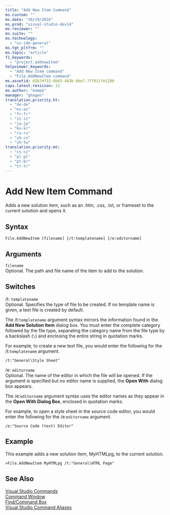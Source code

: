 ```yaml
---
title: "Add New Item Command"
ms.custom: ""
ms.date: "10/19/2016"
ms.prod: "visual-studio-dev14"
ms.reviewer: ""
ms.suite: ""
ms.technology: 
  - "vs-ide-general"
ms.tgt_pltfrm: ""
ms.topic: "article"
f1_keywords: 
  - "project.addnewitem"
helpviewer_keywords: 
  - "Add New Item command"
  - "File.AddNewItem command"
ms.assetid: 63b7df32-db83-463b-bbe7-7ff011fe5298
caps.latest.revision: 12
ms.author: "kempb"
manager: "ghogen"
translation.priority.ht: 
  - "de-de"
  - "es-es"
  - "fr-fr"
  - "it-it"
  - "ja-jp"
  - "ko-kr"
  - "ru-ru"
  - "zh-cn"
  - "zh-tw"
translation.priority.mt: 
  - "cs-cz"
  - "pl-pl"
  - "pt-br"
  - "tr-tr"
---
```

# Add New Item Command
Adds a new solution item, such as an .htm, .css, .txt, or frameset to the current solution and opens it.  
  
## Syntax  
  
```  
File.AddNewItem [filename] [/t:templatename] [/e:editorname]  
```  
  
## Arguments  
 `filename`  
 Optional. The path and file name of the item to add to the solution.  
  
## Switches  
 /t: `templatename`  
 Optional. Specifies the type of file to be created. If no template name is given, a text file is created by default.  
  
 The /t:`templatename` argument syntax mirrors the information found in the **Add New Solution Item** dialog box. You must enter the complete category followed by the file type, separating the category name from the file type by a backslash (`\`) and enclosing the entire string in quotation marks.  
  
 For example, to create a new text file, you would enter the following for the /t:`templatename` argument.  
  
```  
/t:"General\Style Sheet"  
```  
  
 /e: `editorname`  
 Optional. The name of the editor in which the file will be opened. If the argument is specified but no editor name is supplied, the **Open With** dialog box appears.  
  
 The /e:`editorname` argument syntax uses the editor names as they appear in the **Open With Dialog Box**, enclosed in quotation marks.  
  
 For example, to open a style sheet in the source code editor, you would enter the following for the /e:`editorname` argument.  
  
```  
/e:"Source Code (text) Editor"  
```  
  
## Example  
 This example adds a new solution item, MyHTMLpg, to the current solution.  
  
```  
>File.AddNewItem MyHTMLpg /t:"General\HTML Page"  
```  
  
## See Also  
 [Visual Studio Commands](../reference/visual-studio-commands.md)   
 [Command Window](../reference/command-window.md)   
 [Find/Command Box](../ide/find-command-box.md)   
 [Visual Studio Command Aliases](../reference/visual-studio-command-aliases.md)